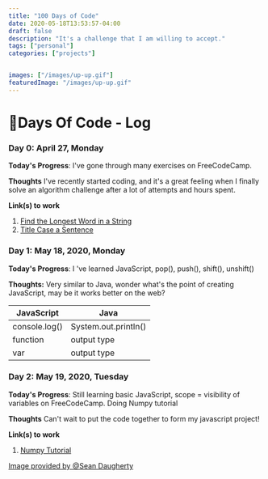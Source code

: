 ```yaml
---
title: "100 Days of Code"
date: 2020-05-18T13:53:57-04:00
draft: false
description: "It's a challenge that I am willing to accept."
tags: ["personal"]
categories: ["projects"]


images: ["/images/up-up.gif"]
featuredImage: "/images/up-up.gif"
---
```


<!--more--> 

# :100:Days Of Code - Log

### Day 0: April 27, Monday 

**Today's Progress**: I've gone through many exercises on FreeCodeCamp.

**Thoughts** I've recently started coding, and it's a great feeling when I finally solve an algorithm challenge after a lot of attempts and hours spent.

**Link(s) to work**
1. [Find the Longest Word in a String](https://www.freecodecamp.com/challenges/find-the-longest-word-in-a-string)
2. [Title Case a Sentence](https://www.freecodecamp.com/challenges/title-case-a-sentence)

### Day 1: May 18, 2020, Monday

**Today's Progress**: I 've learned JavaScript, pop(), push(), shift(), unshift()

**Thoughts:** Very similar to Java, wonder what's the point of creating JavaScript, may be it works better on the web?

JavaScript     | Java
---------------|---------------------
console.log()  | System.out.println()
function       | output type
var            | output type

### Day 2: May 19, 2020, Tuesday 

**Today's Progress**: Still learning basic JavaScript, scope = visibility of variables on FreeCodeCamp. Doing Numpy tutorial 

**Thoughts** Can't wait to put the code together to form my javascript project!

**Link(s) to work**
1. [Numpy Tutorial](https://colab.research.google.com/drive/1io8G-Kg2ys14CUc6n_clXQYNNT17NSPl?usp=sharing)




[Image provided by @Sean Daugherty](https://dribbble.com/shots/5909115-100-Days-of-School)